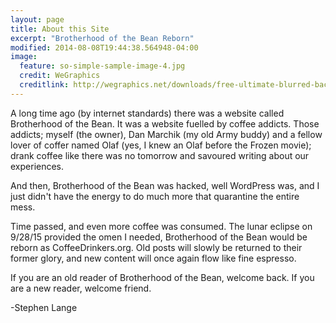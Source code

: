 ```yaml
---
layout: page
title: About this Site
excerpt: "Brotherhood of the Bean Reborn"
modified: 2014-08-08T19:44:38.564948-04:00
image:
  feature: so-simple-sample-image-4.jpg
  credit: WeGraphics
  creditlink: http://wegraphics.net/downloads/free-ultimate-blurred-background-pack/
---
```

A long time ago (by internet standards) there was a website called Brotherhood of the Bean.  It was a website fuelled by coffee addicts.  Those addicts; myself (the owner), Dan Marchik (my old Army buddy) and a fellow lover of coffer named Olaf (yes, I knew an Olaf before the Frozen movie); drank coffee like there was no tomorrow and savoured writing about our experiences. 

And then, Brotherhood of the Bean was hacked, well WordPress was, and I just didn't have the energy to do much more that quarantine the entire mess.

Time passed, and even more coffee was consumed.  The lunar eclipse on 9/28/15 provided the omen I needed, Brotherhood of the Bean would be reborn as CoffeeDrinkers.org.  Old posts will slowly be returned to their former glory, and new content will once again flow like fine espresso.

If you are an old reader of Brotherhood of the Bean, welcome back.  If you are a new reader, welcome friend.

-Stephen Lange
